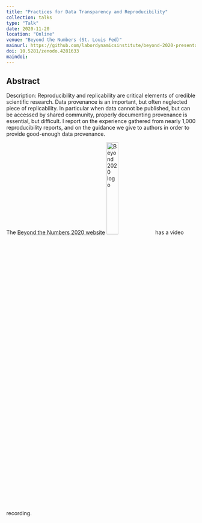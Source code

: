 ```yaml
---
title: "Practices for Data Transparency and Reproducibility"
collection: talks
type: "Talk"
date: 2020-11-20
location: "Online"
venue: "Beyond the Numbers (St. Louis Fed)"
mainurl: https://github.com/labordynamicsinstitute/beyond-2020-presentation
doi: 10.5281/zenodo.4281633
maindoi: 
---
```


## Abstract

Description: Reproducibility and replicability are critical elements of credible scientific research. Data provenance is an important, but often neglected piece of replicability.
In particular when data cannot be published, but can be accessed by shared community, properly documenting provenance is essential, but difficult.
I report on the experience gathered from nearly 1,000 reproducibility reports, and on the guidance we give to authors in order to provide good-enough data provenance.

The [Beyond the Numbers 2020 website](https://research.stlouisfed.org/conferences/beyond-the-numbers/) <img src="https://files.stlouisfed.org/files/htdocs/publications/images/uploads/2020/btn-update-2020_20200515034203.jpg" alt="Beyond 2020 logo" width="25%" /> has a video recording.

